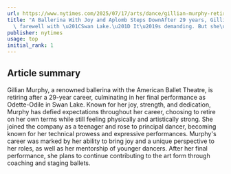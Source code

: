 ```yaml
---
url: https://www.nytimes.com/2025/07/17/arts/dance/gillian-murphy-retiring-american-ballet-theater.html
title: "A Ballerina With Joy and Aplomb Steps DownAfter 29 years, Gillian Murphy bids\
  \ farewell with \u201CSwan Lake.\u201D It\u2019s demanding. But she\u2019s got this."
publisher: nytimes
usage: top
initial_rank: 1
---
```

## Article summary
Gillian Murphy, a renowned ballerina with the American Ballet Theatre, is retiring after a 29-year career, culminating in her final performance as Odette-Odile in Swan Lake. Known for her joy, strength, and dedication, Murphy has defied expectations throughout her career, choosing to retire on her own terms while still feeling physically and artistically strong. She joined the company as a teenager and rose to principal dancer, becoming known for her technical prowess and expressive performances. Murphy's career was marked by her ability to bring joy and a unique perspective to her roles, as well as her mentorship of younger dancers. After her final performance, she plans to continue contributing to the art form through coaching and staging ballets.
